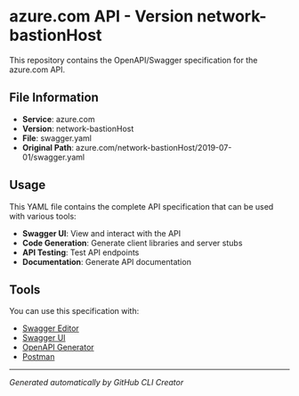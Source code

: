# azure.com API - Version network-bastionHost

This repository contains the OpenAPI/Swagger specification for the azure.com API.

## File Information

- **Service**: azure.com
- **Version**: network-bastionHost
- **File**: swagger.yaml
- **Original Path**: azure.com/network-bastionHost/2019-07-01/swagger.yaml

## Usage

This YAML file contains the complete API specification that can be used with various tools:

- **Swagger UI**: View and interact with the API
- **Code Generation**: Generate client libraries and server stubs
- **API Testing**: Test API endpoints
- **Documentation**: Generate API documentation

## Tools

You can use this specification with:

- [Swagger Editor](https://editor.swagger.io/)
- [Swagger UI](https://swagger.io/tools/swagger-ui/)
- [OpenAPI Generator](https://openapi-generator.tech/)
- [Postman](https://www.postman.com/)

---

*Generated automatically by GitHub CLI Creator*
